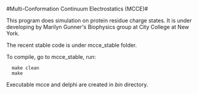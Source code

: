 #Multi-Conformation Continuum Electrostatics (MCCE)#

This program does simulation on protein residue charge states. It is under developing by Marilyn Gunner's Biophysics group at City College at New York.

The recent stable code is under mcce_stable folder. 

To compile, go to mcce_stable, run:
```
  make clean
  make
```

Executable mcce and delphi are created in *bin* directory.

